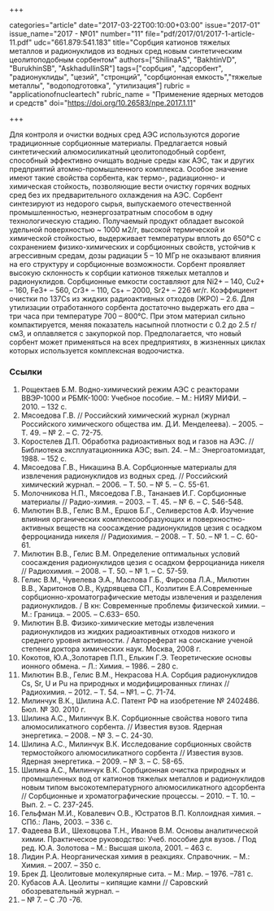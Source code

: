 +++

categories="article"
date="2017-03-22T00:10:00+03:00"
issue="2017-01"
issue_name="2017 - №01"
number="11"
file="pdf/2017/01/2017-1-article-11.pdf"
udc="661.879:541.183"
title="Сорбция катионов тяжелых металлов и радионуклидов из водных сред новым синтетическим цеолитоподобным сорбентом"
authors=["ShilinaAS", "BakhtinVD", "BurukhinSB", "AskhadullinSR"]
tags=["сорбция", "адсорбент", "радионуклиды", "цезий", "стронций", "сорбционная емкость","тяжелые металлы", "водоподготовка", "утилизация"]
rubric = "applicationofnucleartech"
rubric_name = "Применение ядерных методов и средств"
doi="https://doi.org/10.26583/npe.2017.1.11"

+++

Для контроля и очистки водных сред АЭС используются дорогие традиционные сорбционные материалы. Предлагается новый синтетический алюмосиликатный цеолитоподобный сорбент, способный эффективно очищать водные среды как АЭС, так и других предприятий атомно-промышленного комплекса. Особое значение имеют такие свойства сорбента, как термо-, радиационно- и химическая стойкость, позволяющие вести очистку горячих водных сред без их предварительного охлаждения на АЭС. Сорбент синтезируют из недорого сырья, выпускаемого отечественной промышленностью, неэнергозатратным способом в одну технологическую стадию. Получаемый продукт обладает высокой удельной поверхностью ~ 1000 м2/г, высокой термической и химической стойкостью, выдерживает температуры вплоть до 650°C с сохранением физико-химических и сорбционных свойств, устойчив к агрессивным средам, дозы радиации 5 – 10 МГр не оказывают влияния на его структуру и сорбционные возможности. Сорбент проявляет высокую склонность к сорбции катионов тяжелых металлов и радионуклидов. Сорбционные емкости составляют для Ni2+ – 140, Cu2+ – 160, Fe3+ – 560, Cr3+ – 110, Cs+ – 2000, Sr2+ – 226 мг/г. Коэффициент очистки по 137Сs из жидких радиоактивных отходов (ЖРО) – 2.6. Для утилизации отработанного сорбента достаточно выдержать его два – три часа при температуре 700 – 800°С. При этом материал сильно компактируется, меняя показатель насыпной плотности с 0.2 до 2.5 г/см3, и оплавляется с закупоркой пор. Предполагается, что новый сорбент может применяться на всех предприятиях, в жизненных циклах которых используется комплексная водоочистка.

### Ссылки

1. Рощектаев Б.М. Водно-химический режим АЭС с реакторами ВВЭР-1000 и РБМК-1000: Учебное пособие. – М.: НИЯУ МИФИ. – 2010. – 132 с.
2. Мясоедова Г.В. // Российский химический журнал (журнал Российского химического общества им. Д.И. Менделеева). – 2005. – Т. 49. – № 2. – С. 72-75.
3. Коростелев Д.П. Обработка радиоактивных вод и газов на АЭС. // Библиотека эксплуатационника АЭС; вып. 24. – М.: Энергоатомиздат, 1988. – 152 с.
4. Мясоедова Г.В., Никашина В.А. Сорбционные материалы для извлечения радионуклидов из водных сред. // Российский химический журнал. – 2006. – Т. 50. – № 5. – С. 55-61.
5. Молочникова Н.П., Мясоедова Г.В., Тананаев И.Г. Сорбционные материалы // Радио-химия. – 2003. – Т. 45. – № 6. – С. 546-548.
6. Милютин В.В., Гелис В.М., Ершов Б.Г., Селиверстов А.Ф. Изучение влияния органических комплексообразующих и поверхностно-активных веществ на соосаждение радионуклидов цезия с осадком ферроцианида никеля // Радиохимия. – 2008. – Т. 50. – № 1. – С. 60-61.
7. Милютин В.В., Гелис В.М. Определение оптимальных условий соосаждения радионуклидов цезия с осадком ферроцианида никеля // Радиохимия. – 2008. – Т. 50. – № 1. – С. 57-59.
8. Гелис В.М., Чувелева Э.А., Маслова Г.Б., Фирсова Л.А., Милютин В.В., Харитонов О.В., Кудрявцева СП., Козлитин Е.А.Современные сорбционно-хроматографические методы извлечения и разделения радионуклидов. / В кн: Современные проблемы физической химии. – М.: Граница. – 2005. – С.633– 650.
9. Милютин В.В. Физико-химические методы извлечения радионуклидов из жидких радиоактивных отходов низкого и среднего уровня активности. / Автореферат на соискание ученой степени доктора химических наук. Москва, 2008 г.
10. Кокотов, Ю.А.,Золотарев П.П., Елькин Г.Э. Теоретические основы ионного обмена. – Л.: Химия. – 1986. – 280 с.
11. Милютин В.В., Гелис В.М., Некрасова Н.А. Сорбция радионуклидов Cs, Sr, U и Pu на природных и модифицированных глинах // Радиохимия. – 2012. – Т. 54. – №1. – С. 71-74.
12. Милинчук В.К., Шилина А.С. Патент РФ на изобретение № 2402486. Бюл. № 30. 2010 г.
13. Шилина А.С., Милинчук В.К. Сорбционные свойства нового типа алюмосиликатного сорбента. // Известия вузов. Ядерная энергетика. – 2008. – № 3. – С. 24-30.
14. Шилина А.С., Милинчук В.К. Исследование сорбционных свойств термостойкого алюмосиликатного сорбента // Известия вузов. Ядерная энергетика. – 2009. – № 3. – С. 58-65.
15. Шилина А.С., Милинчук В.К. Сорбционная очистка природных и промышленных вод от катионов тяжелых металлов и радионуклидов новым типом высокотемпературного алюмосиликатного адсорбента // Сорбционные и хроматографические процессы. – 2010. – Т. 10. – Вып. 2. – С. 237-245.
16. Гельфман М.И., Ковалевич О.В., Юстратов В.П. Коллоидная химия. – СПб.: Лань, 2003. – 336 с.
17. Фадеева В.И., Шеховцова Т.Н., Иванов В.М. Основы аналитической химии. Практическое руководство: Учеб. пособие для вузов. / Под ред. Ю.А. Золотова – М.: Высшая школа, 2001. – 463 с.
18. Лидин Р.А. Неорганическая химия в реакциях. Справочник. – М.: Химия. – 2007. – 350 с.
19. Брек Д. Цеолитовые молекулярные сита. – М.: Мир. – 1976. –781 с.
20. Кубасов А.А. Цеолиты – кипящие камни // Саровский обозревательный журнал. –
1996. – № 7. – С .70 -76.